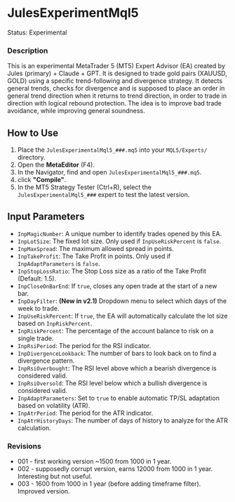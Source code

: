 # JulesExperimentMql5
Status: Experimental

### Description
This is an experimental MetaTrader 5 (MT5) Expert Advisor (EA) created by Jules (primary) + Claude + GPT. It is designed to trade gold pairs (XAUUSD, GOLD) using a specific trend-following and divergence strategy. It detects general trends, checks for divergence and is supposed to place an order in general trend direction when it returns to trend direction, in order to trade in direction with logical rebound protection. The idea is to improve bad trade avoidance, while improving general soundness.

## How to Use
1.  Place the `JulesExperimentalMql5_###.mq5` into your `MQL5/Experts/` directory.
2.  Open the **MetaEditor** (F4).
3.  In the Navigator, find and open `JulesExperimentalMql5_###.mq5`.
4.  click **"Compile"**.
5.  In the MT5 Strategy Tester (Ctrl+R), select the `JulesExperimentalMql5_###` expert to test the latest version.

## Input Parameters
*   `InpMagicNumber`: A unique number to identify trades opened by this EA.
*   `InpLotSize`: The fixed lot size. Only used if `InpUseRiskPercent` is `false`.
*   `InpMaxSpread`: The maximum allowed spread in points.
*   `InpTakeProfit`: The Take Profit in points. Only used if `InpAdaptParameters` is `false`.
*   `InpStopLossRatio`: The Stop Loss size as a ratio of the Take Profit (Default: 1.5).
*   `InpCloseOnBarEnd`: If `true`, closes any open trade at the start of a new bar.
*   `InpDayFilter`: **(New in v2.1)** Dropdown menu to select which days of the week to trade.
*   `InpUseRiskPercent`: If `true`, the EA will automatically calculate the lot size based on `InpRiskPercent`.
*   `InpRiskPercent`: The percentage of the account balance to risk on a single trade.
*   `InpRsiPeriod`: The period for the RSI indicator.
*   `InpDivergenceLookback`: The number of bars to look back on to find a divergence pattern.
*   `InpRsiOverbought`: The RSI level above which a bearish divergence is considered valid.
*   `InpRsiOversold`: The RSI level below which a bullish divergence is considered valid.
*   `InpAdaptParameters`: Set to `true` to enable automatic TP/SL adaptation based on volatility (ATR).
*   `InpAtrPeriod`: The period for the ATR indicator.
*   `InpAtrHistoryDays`: The number of days of history to analyze for the ATR calculation.

### Revisions
- 001 - first working version ~1500 from 1000 in 1 year.
- 002 - supposedly corrupt version, earns 12000 from 1000 in 1 year. Interesting but not useful.
- 003 - 1600 from 1000 in 1 year (before adding timeframe filter). Improved version. 

